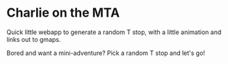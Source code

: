 # Charlie on the MTA

Quick little webapp to generate a random T stop, with a little animation and links out to gmaps. 

Bored and want a mini-adventure? Pick a random T stop and let's go!
